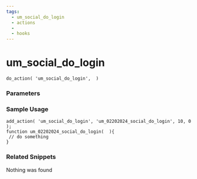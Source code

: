 ```yaml
---
tags: 
  - um_social_do_login
  - actions
  - 
  - hooks
---
```

# um\_social\_do\_login

``` php:no-line-numbers
do_action( 'um_social_do_login',  )
```
<div class='hook-sep'></div>

### Parameters

<div class='hook-sep'></div>



### Sample Usage

``` php:no-line-numbers
add_action( 'um_social_do_login', 'um_02202024_social_do_login', 10, 0 );
function um_02202024_social_do_login(  ){
 // do something
}
```
<div class='hook-sep'></div>



### Related Snippets

Nothing was found

